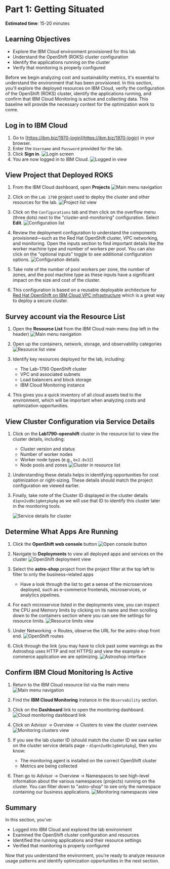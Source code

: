 # Part 1: Getting Situated

**Estimated time**: 15-20 minutes

## Learning Objectives
- Explore the IBM Cloud environment provisioned for this lab
- Understand the OpenShift (ROKS) cluster configuration
- Identify the applications running on the cluster
- Verify that monitoring is properly configured

Before we begin analyzing cost and sustainability metrics, it's essential to understand the environment that has been provisioned. In this section, you'll explore the deployed resources on IBM Cloud, verify the configuration of the OpenShift (ROKS) cluster, identify the applications running, and confirm that IBM Cloud Monitoring is active and collecting data. This baseline will provide the necessary context for the optimization work to come.

## Log in to IBM Cloud

1. Go to [https://ibm.biz/1970-login](https://ibm.biz/1970-login) in your browser.
2. Enter the `Username` and `Password` provided for the lab.
3. Click **Sign in**.
   ![Login screen](images/10-login.png ':size=600')
4. You are now logged in to IBM Cloud.
   ![Logged in view](images/10-logged.png ':size=600')

## View Project that Deployed ROKS

1. From the IBM Cloud dashboard, open **Projects**
   ![Main menu navigation](images/main%20menu.png ':size=400')

2. Click on the `Lab 1790` project used to deploy the cluster and other resources for the lab.
   ![Project list view](images/project-list.png ':size=600')

3. Click on the `Configurations` tab and then click on the overflow menu (three dots) next to the "cluster-and-monitoring" configuration. Select **Edit**.
   ![Configuration list](images/config-list.png ':size=600')

4. Review the deployment configuration to understand the components provisioned—such as the Red Hat OpenShift cluster, VPC networking, and monitoring. Open the inputs section to find important details like the worker machine type and number of workers per pool. You can also click on the "optional inputs" toggle to see additional configuration options.
   ![Configuration details](images/cluster-and-monitoring.png ':size=600')

5. Take note of the number of pool workers per zone, the number of zones, and the pool machine type as these inputs have a significant impact on the size and cost of the cluster.

6. This configuration is based on a reusable deployable architecture for [Red Hat OpenShift on IBM Cloud VPC infrastructure](https://cloud.ibm.com/catalog/7a4d68b4-cf8b-40cd-a3d1-f49aff526eb3/architecture/deploy-arch-ibm-ocp-vpc-1728a4fd-f561-4cf9-82ef-2b1eeb5da1a8-global) which is a great way to deploy a secure cluster.


## Survey account via the Resource List

1. Open the **Resource List** from the IBM Cloud main menu (top left in the header)
   ![Main menu navigation](images/main%20menu.png ':size=400')

2. Open up the containers, network, storage, and observability categories
   ![Resource list view](images/resource%20list.png ':size=600')

3. Identify key resources deployed for the lab, including:
   - The Lab-1790 OpenShift cluster
   - VPC and associated subnets
   - Load balancers and block storage
   - IBM Cloud Monitoring instance

4. This gives you a quick inventory of all cloud assets tied to the environment, which will be important when analyzing costs and optimization opportunities.

## View Cluster Configuration via Service Details

1. Click on the **Lab1790-openshift** cluster in the resource list to view the cluster details, including:
   - Cluster version and status
   - Number of worker nodes
   - Worker node types (e.g., `bx2.8x32`)
   - Node pools and zones
  ![Cluster in resource list](images/cluster%20in%20rex.png ':size=600')

2. Understanding these details helps in identifying opportunities for cost optimization or right-sizing. These details should match the project configuration we viewed earlier.

3. Finally, take note of the Cluster ID displayed in the cluster details `d1qnn2ud0c1g6mtpkpbg` as we will use that ID to identify this cluster later in the monitoring tools.

   ![Service details for cluster](images/cluster%20details.png ':size=600')


## Determine What Apps Are Running

1. Click the **OpenShift web console** button
   ![Open console button](images/cluster%20open%20console.png ':size=600')

2. Navigate to **Deployments** to view all deployed apps and services on the cluster
   ![OpenShift deployment view](images/os%20deployments.png ':size=600')

3. Select the **astro-shop** project from the project filter at the top left to filter to only the business-related apps
   - Have a look through the list to get a sense of the microservices deployed, such as e-commerce frontends, microservices, or analytics pipelines.

4. For each microservice listed in the deployments view, you can inspect the CPU and Memory limits by clicking on its name and then scrolling down to the containers section where you can see the settings for resource limits.
   ![Resource limits view](images/resource-limits.png ':size=600')

5. Under Networking → Routes, observe the URL for the astro-shop front end.
   ![OpenShift routes](images/os%20routes.png ':size=600')

6. Click through the link (you may have to click past some warnings as the Astroshop uses HTTP and not HTTPS) and view the example e-commerce application we are optimizing.
   ![Astroshop interface](images/astroshop.png ':size=600')

## Confirm IBM Cloud Monitoring Is Active

1. Return to the IBM Cloud resource list via the main menu
   ![Main menu navigation](images/main%20menu.png ':size=400')

2. Find the **IBM Cloud Monitoring** instance in the `Observability` section.

3. Click on the **Dashboard** link to open the monitoring dashboard.
   ![Cloud monitoring dashboard link](images/monitoring%20dashboard%20link.png ':size=600')

4. Click on Advisor → Overview → Clusters to view the cluster overview.
   ![Monitoring clusters view](images/cluster%20overview.png ':size=400')

5. If you see the lab cluster ID (should match the cluster ID we saw earlier on the cluster service details page - `d1qnn2ud0c1g6mtpkpbg`), then you know:
   - The monitoring agent is installed on the correct OpenShift cluster
   - Metrics are being collected

6. Then go to Advisor → Overview → Namespaces to see high-level information about the various namespaces (projects) running on the cluster. You can filter down to "astro-shop" to see only the namespace containing our business applications.
   ![Monitoring namespaces view](images/monitoring%20namespace%20overview.png ':size=600')

## Summary

In this section, you've:
- Logged into IBM Cloud and explored the lab environment
- Examined the OpenShift cluster configuration and resources
- Identified the running applications and their resource settings
- Verified that monitoring is properly configured

Now that you understand the environment, you're ready to analyze resource usage patterns and identify optimization opportunities in the next section.
